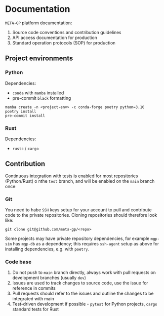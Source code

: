 # Documentation

`META-GP` platform documentation:

1. Source code conventions and contribution guidelines
2. API access documentation for production
3. Standard operation protocols (SOP) for production

## Project environments

### Python 

Dependencies:

* `conda` with `mamba` installed
* pre-commit `black` formatting 

```
mamba create -n <project-env> -c conda-forge poetry python=3.10
poetry install 
pre-commit install
```

### Rust

Dependencies:

* `rustc` / `cargo`

## Contribution

Continuous integration with tests is enabled for most repositories (Python/Rust) o nthe `test` branch, and will be enabled on the `main` branch once 

### Git

You need to habe `SSH` keys setup for your account to pull and contribute code to the private repositories. Cloning repositories should therefore look like:

```
git clone git@github.com/meta-gp/<repo>
```

Some projects may have private repository dependencies, for example `mgp-sim` has `mgp-db` as a dependency; this requires `ssh-agent` setup as above for installing dependencies, e.g. with `poetry`.

### Code base

1. Do not push to `main` branch directly, always work with pull requests on development branches (usually `dev`)
2. Issues are used to track changes to source code, use the issue for reference in commits
3. Pull requests should refer to the issues and outline the changes to be integrated with main
4. Test-driven development if possible - `pytest` for Python projects, `cargo` standard tests for Rust
